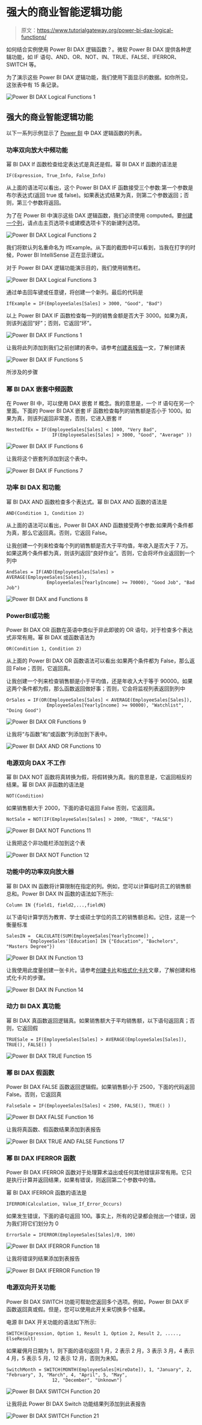 # 强大的商业智能逻辑功能

> 原文：<https://www.tutorialgateway.org/power-bi-dax-logical-functions/>

如何结合实例使用 Power BI DAX 逻辑函数？。微软 Power BI DAX 提供各种逻辑功能，如 IF 语句、AND、OR、NOT、IN、TRUE、FALSE、IFERROR、SWITCH 等。

为了演示这些 Power BI DAX 逻辑功能，我们使用下面显示的数据。如你所见，这张表中有 15 条记录。

![Power BI DAX Logical Functions 1](img/15dade991e39698955e9c8f9b7b05b95.png)

## 强大的商业智能逻辑功能

以下一系列示例显示了 [Power BI](https://www.tutorialgateway.org/power-bi-tutorial/) 中 DAX 逻辑函数的列表。

### 功率双向放大中频功能

幂 BI DAX If 函数检查给定表达式是真还是假。幂 BI DAX If 函数的语法是

```
IF(Expression, True_Info, False_Info)
```

从上面的语法可以看出，这个 Power BI DAX IF 函数接受三个参数:第一个参数是布尔表达式(返回 true 或 false)。如果表达式结果为真，则第二个参数返回；否则，第三个参数将返回。

为了在 Power BI 中演示这些 DAX 逻辑函数，我们必须使用 computed。要[创建一个列](https://www.tutorialgateway.org/create-calculated-columns-in-power-bi/)，请点击主页选项卡或建模选项卡下的新建列选项。

![Power BI DAX Logical Functions 2](img/51f1873775ebebb489942cbc289a0175.png)

我们将默认列名重命名为 IfExample。从下面的截图中可以看到，当我在打字的时候，Power BI IntelliSense 正在显示建议。

对于 Power BI DAX 逻辑功能演示目的，我们使用销售栏。

![Power BI DAX Logical Functions 3](img/9983427f74ce24d7563df1f92cd368ed.png)

通过单击回车键或任意键，将创建一个新列。最后的代码是

```
IfExample = IF(EmployeeSales[Sales] > 3000, "Good", "Bad")
```

以上 Power BI DAX IF 函数检查每一列的销售金额是否大于 3000。如果为真，则该列返回“好”；否则，它返回“坏”。

![Power BI DAX IF Functions 1](img/e8e291f5fb27989c6bb280a8312f92d3.png)

让我将此列添加到我们之前创建的表中。请参考[创建表报告](https://www.tutorialgateway.org/create-a-table-in-power-bi/)一文，了解创建表

![Power BI DAX IF Functions 5](img/c657021a2d603626b37af8a427238bf7.png)

所涉及的步骤

### 幂 BI DAX 嵌套中频函数

在 Power BI 中，可以使用 DAX 嵌套 If 概念。我的意思是，一个 If 语句在另一个里面。下面的 Power BI DAX 嵌套 IF 函数检查每列的销售额是否小于 1000。如果为真，则该列返回非常差，否则，它进入嵌套 If

```
NestedIfEx = IF(EmployeeSales[Sales] < 1000, "Very Bad",                                           
                 IF(EmployeeSales[Sales] > 3000, "Good", "Average" ))
```

![Power BI DAX IF Functions 6](img/db4c63703c9930a3848195c8947d4fdb.png)

让我将这个嵌套列添加到这个表中。

![Power BI DAX IF Functions 7](img/74409c70c590d0f7329cc7f8ee516d02.png)

### 功率 BI DAX 和功能

幂 BI DAX AND 函数检查多个表达式。幂 BI DAX AND 函数的语法是

```
AND(Condition 1, Condition 2)
```

从上面的语法可以看出，Power BI DAX AND 函数接受两个参数:如果两个条件都为真，那么它返回真。否则，它返回 False。

让我创建一个列来检查每个列的销售额是否大于平均值，年收入是否大于 7 万。如果这两个条件都为真，则该列返回“良好作业”。否则，它会将坏作业返回到一个列中

```
AndSales = IF(AND(EmployeeSales[Sales] > AVERAGE(EmployeeSales[Sales]),                              
               EmployeeSales[YearlyIncome] >= 70000), "Good Job", "Bad Job")
```

![Power BI DAX and Functions 8](img/92ccadd8dbf274aad139327d53c3b330.png)

### PowerBI或功能

Power BI DAX OR 函数在英语中类似于非此即彼的 OR 语句，对于检查多个表达式非常有用。幂 BI DAX 或函数语法为

```
OR(Condition 1, Condition 2)
```

从上面的 Power BI DAX OR 函数语法可以看出:如果两个条件都为 False，那么返回 False；否则，它返回真。

让我创建一个列来检查销售额是小于平均值，还是年收入大于等于 90000。如果这两个条件都为假，那么函数返回做好事；否则，它会将监视列表返回到列中

```
OrSales = IF(OR(EmployeeSales[Sales] < AVERAGE(EmployeeSales[Sales]),                              
               EmployeeSales[YearlyIncome] >= 90000), "Watchlist", "Doing Good")
```

![Power BI DAX OR Functions 9](img/7e2d44824055e1abac09b5eac73bd309.png)

让我将“与函数”和“或函数”列添加到下表中。

![Power BI DAX AND OR Functions 10](img/2bcda6525d53fc59bb05e15d9c29d757.png)

### 电源双向 DAX 不工作

幂 BI DAX NOT 函数将真转换为假，将假转换为真。我的意思是，它返回相反的结果。幂 BI DAX 非函数的语法是

```
NOT(Condition)
```

如果销售额大于 2000，下面的语句返回 False 否则，它返回真。

```
NotSale = NOT(IF(EmployeeSales[Sales] > 2000, "TRUE", "FALSE")
```

![Power BI DAX NOT Functions 11](img/4cfe88bc845d34fe02db1be3f890f749.png)

让我把这个非功能栏添加到这个表

![Power BI DAX NOT Function 12](img/abe91dc5ea311b83a81d3140982adead.png)

### 功能中的功率双向放大器

幂 BI DAX IN 函数将计算限制在指定的列。例如，您可以计算临时员工的销售额总和。Power BI DAX IN 函数的语法如下所示:

```
Column IN {field1, field2,...,fieldN}
```

以下语句计算学历为教育、学士或硕士学位的员工的销售额总和。记住，这是一个衡量标准

```
SalesIN =  CALCULATE(SUM(EmployeeSales[YearlyIncome]) , 
        'EmployeeSales'[Education] IN {"Education", "Bachelors", "Masters Degree"})
```

![Power BI DAX IN Function 13](img/843878e2a0c603ed8557419f6b2094b8.png)

让我使用此度量创建一张卡片。请参考[创建卡片](https://www.tutorialgateway.org/create-a-card-in-power-bi/)和[格式化卡片](https://www.tutorialgateway.org/format-power-bi-card/)文章，了解创建和格式化卡片的步骤。

![Power BI DAX IN Function 14](img/a23f7b1f3c2608e016f5b6b22d2b672e.png)

### 动力 BI DAX 真功能

幂 BI DAX 真函数返回逻辑真。如果销售额大于平均销售额，以下语句返回真；否则，它返回假

```
TRUESale = IF(EmployeeSales[Sales] > AVERAGE(EmployeeSales[Sales]), TRUE(), FALSE() )
```

![Power BI DAX TRUE Function 15](img/752005e52cc6887111416cccdbb6835a.png)

### 幂 BI DAX 假函数

Power BI DAX FALSE 函数返回逻辑假。如果销售额小于 2500，下面的代码返回 False。否则，它返回真

```
FalseSale = IF(EmployeeSales[Sales] < 2500, FALSE(), TRUE() )
```

![Power BI DAX FALSE Function 16](img/dd9ee189c14383032d60a37239ef87ff.png)

让我将真函数、假函数结果添加到表报告

![Power BI DAX TRUE AND FALSE Functions 17](img/e7e8a1d607b89f221a15c9f20708919b.png)

### 幂 BI DAX IFERROR 函数

Power BI DAX IFERROR 函数对于处理算术溢出或任何其他错误非常有用。它只是执行计算并返回结果，如果有错误，则返回第二个参数中的值。

幂 BI DAX IFERROR 函数的语法是

```
IFERROR(Calculation, Value_If_Error_Occurs)
```

如果发生错误，下面的语句返回 100。事实上，所有的记录都会抛出一个错误，因为我们将它们划分为 0

```
ErrorSale = IFERROR(EmployeeSales[Sales]/0, 100)
```

![Power BI DAX IFERROR Function 18](img/0d3e5daafd709e1386beb6835e153cb4.png)

让我将错误列结果添加到表报告

![Power BI DAX IFERROR Function 19](img/f51df254e68b706bbd7706e7ba46edd7.png)

### 电源双向开关功能

Power BI DAX SWITCH 功能可帮助您返回多个选项。例如，Power BI DAX IF 函数返回真或假。但是，您可以使用此开关来切换多个结果。

电源 BI DAX 开关功能的语法如下所示:

```
SWITCH(Expression, Option 1, Result 1, Option 2, Result 2, ....., ElseResult)
```

如果雇佣月日期为 1，则下面的语句返回 1 月，2 表示 2 月，3 表示 3 月，4 表示 4 月，5 表示 5 月，12 表示 12 月，否则为未知。

```
SwitchMonth = SWITCH(MONTH(EmployeeSales[HireDate]), 1, "January", 2, "February", 3, "March", 4, "April", 5, "May", 
                 12, "December", "Unknown")
```

![Power BI DAX SWITCH Function 20](img/345e21548f0b7d88a0bb7fbbe6d190a8.png)

让我将此 Power BI DAX Switch 功能结果列添加到此表报告

![Power BI DAX SWITCH Function 21](img/96bd732de303c0e9ba65c4cb8407cfd7.png)